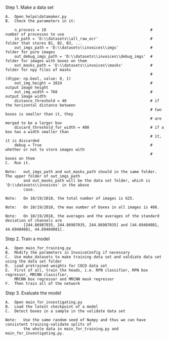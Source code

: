 Step 1. Make a data set
    
    A.  Open helps\datamaker.py
    B.  Check the parameters in it:
        
        n_process = 10                                              # number of processes to use
        in_path = 'D:\\datasets\\all_raw_ocr'                       # folder that stores B1, B2, B3, ...
        out_imgs_path = 'D:\\datasets\\invoices\\imgs'              # folder for pure images
        out_debug_imgs_path = 'D:\\datasets\\invoices\\debug_imgs'  # folder for images with boxes on them
        out_masks_path = 'D:\\datasets\\invoices\\masks'            # folder for npy files of masks 
                                                                    # (dtype: np.bool, value: 0, 1)
        out_img_height = 1024                                       # output image height
        out_img_width = 768                                         # output image width
        distance_threshold = 40                                     # if the horizontal distance between
                                                                    # two boxes is smaller than it, they
                                                                    # are merged to be a larger box
        discard_threshold_for_width = 400                           # if a box has a width smaller than
                                                                    # it, it is discarded
        debug = True                                                # whether or not to store images with 
                                                                    # boxes on them
    C.  Run it.
    
    Note:   out_imgs_path and out_masks_path should in the same folder. The upper folder of out_imgs_path 
            and out_masks_path will be the data set folder, which is 'D:\\datasets\\invoices' in the above
            case.
    
    Note:   On 10/19/2018, the total number of images is 625.
    
    Note:   On 10/19/2018, the max number of boxes in all images is 408.
    
    Note:   On 10/19/2018, the averages and the averages of the standard deviation of channels are 
            [244.86987035, 244.86987035, 244.86987035] and [44.69404081, 44.69404081, 44.69404081].

Step 2. Train a model

    A.  Open main_for_training.py
    B.  Modify the parameters in InvoiceConfig if necessary
    C.  Use make_datasets to make training data set and valdiate data set using the data set folder
    D.  Load pretrained weights for COCO data set
    E.  First of all, train the heads, i.e. RPN classifier, RPN box regressor, MRCNN classifier, 
        MRCNN box regressor and MRCNN mask regressor
    F.  Then train all of the network

Step 3. Evaluate the model

    A.  Open main_for_investigating.py
    B.  Load the latest checkpoint of a model
    C.  Detect boxes in a sample in the validate data set
    
    Note:   Use the same random seed of Numpy and thus we can have consistent training-validate splits of 
            the whole data in main_for_training.py and main_for_investigating.py.